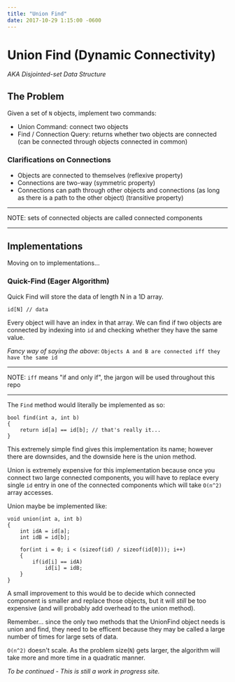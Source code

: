 ```yaml
---
title: "Union Find"
date: 2017-10-29 1:15:00 -0600
---
```

# Union Find (Dynamic Connectivity)
*AKA Disjointed-set Data Structure*

## The Problem
Given a set of `N` objects, implement two commands:
 - Union Command: connect two objects
 - Find / Connection Query: returns whether two objects are connected (can be connected through objects connected in common)

### Clarifications on Connections
 - Objects are connected to themselves (reflexive property)
 - Connections are two-way (symmetric property)
 - Connections can path through other objects and connections (as long as there is a path to the other object) (transitive property)

---

NOTE: sets of connected objects are called connected components

---
 
## Implementations
Moving on to implementations...

### Quick-Find (Eager Algorithm)
Quick Find will store the data of length N in a 1D array.
```CPlusPlus
id[N] // data
```

Every object will have an index in that array. We can find if two objects are connected by indexing into `id` and checking whether they have the same value.

*Fancy way of saying the above*:
`Objects A and B are connected iff they have the same id`

---

NOTE: `iff` means "if and only if", the jargon will be used throughout this repo

---

The `Find` method would literally be implemented as so:
```CPlusPlus
bool find(int a, int b)
{
	return id[a] == id[b]; // that's really it...
}
```

This extremely simple find gives this implementation its name; however there are downsides, and the downside here is the union method.

Union is extremely expensive for this implementation because once you connect two large connected components, you will have to replace every single `id` entry in one of the connected components which will take `O(n^2)` array accesses.

Union maybe be implemented like:
```CPlusPlus
void union(int a, int b)
{
	int idA = id[a];
	int idB = id[b];
	
	for(int i = 0; i < (sizeof(id) / sizeof(id[0])); i++)
	{
		if(id[i] == idA)
			id[i] = idB;
	}
}
```
A small improvement to this would be to decide which connected component is smaller and replace those objects, but it will *still* be too expensive (and will probably add overhead to the union method).

Remember... since the only two methods that the UnionFind object needs is union and find, they need to be efficent because they may be called a large number of times for large sets of data.

`O(n^2)` doesn't scale. As the problem size(`N`) gets larger, the algorithm will take more and more time in a quadratic manner.

*To be continued - This is still a work in progress site.*